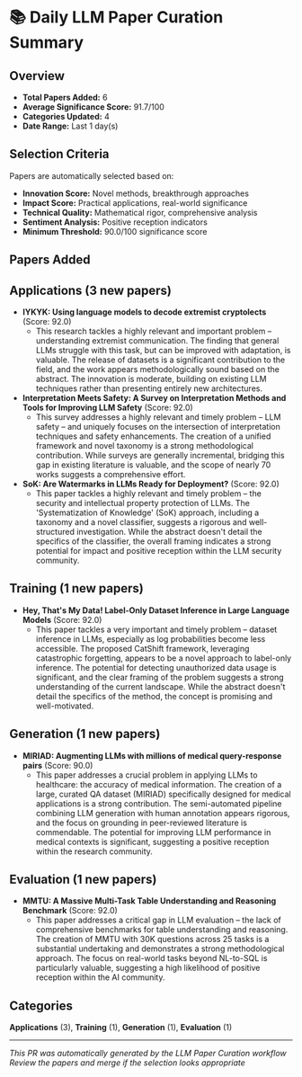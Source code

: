 # 📚 Daily LLM Paper Curation Summary

## Overview
- **Total Papers Added:** 6
- **Average Significance Score:** 91.7/100
- **Categories Updated:** 4
- **Date Range:** Last 1 day(s)

## Selection Criteria
Papers are automatically selected based on:
- **Innovation Score:** Novel methods, breakthrough approaches
- **Impact Score:** Practical applications, real-world significance  
- **Technical Quality:** Mathematical rigor, comprehensive analysis
- **Sentiment Analysis:** Positive reception indicators
- **Minimum Threshold:** 90.0/100 significance score

## Papers Added

## Applications (3 new papers)
- **IYKYK: Using language models to decode extremist cryptolects** (Score: 92.0)
  - This research tackles a highly relevant and important problem – understanding extremist communication. The finding that general LLMs struggle with this task, but can be improved with adaptation, is valuable. The release of datasets is a significant contribution to the field, and the work appears methodologically sound based on the abstract. The innovation is moderate, building on existing LLM techniques rather than presenting entirely new architectures.
- **Interpretation Meets Safety: A Survey on Interpretation Methods and Tools for Improving LLM Safety** (Score: 92.0)
  - This survey addresses a highly relevant and timely problem – LLM safety – and uniquely focuses on the intersection of interpretation techniques and safety enhancements. The creation of a unified framework and novel taxonomy is a strong methodological contribution. While surveys are generally incremental, bridging this gap in existing literature is valuable, and the scope of nearly 70 works suggests a comprehensive effort.
- **SoK: Are Watermarks in LLMs Ready for Deployment?** (Score: 92.0)
  - This paper tackles a highly relevant and timely problem – the security and intellectual property protection of LLMs. The 'Systematization of Knowledge' (SoK) approach, including a taxonomy and a novel classifier, suggests a rigorous and well-structured investigation. While the abstract doesn't detail the specifics of the classifier, the overall framing indicates a strong potential for impact and positive reception within the LLM security community.

## Training (1 new papers)
- **Hey, That's My Data! Label-Only Dataset Inference in Large Language Models** (Score: 92.0)
  - This paper tackles a very important and timely problem – dataset inference in LLMs, especially as log probabilities become less accessible. The proposed CatShift framework, leveraging catastrophic forgetting, appears to be a novel approach to label-only inference. The potential for detecting unauthorized data usage is significant, and the clear framing of the problem suggests a strong understanding of the current landscape. While the abstract doesn't detail the specifics of the method, the concept is promising and well-motivated.

## Generation (1 new papers)
- **MIRIAD: Augmenting LLMs with millions of medical query-response pairs** (Score: 90.0)
  - This paper addresses a crucial problem in applying LLMs to healthcare: the accuracy of medical information. The creation of a large, curated QA dataset (MIRIAD) specifically designed for medical applications is a strong contribution. The semi-automated pipeline combining LLM generation with human annotation appears rigorous, and the focus on grounding in peer-reviewed literature is commendable. The potential for improving LLM performance in medical contexts is significant, suggesting a positive reception within the research community.

## Evaluation (1 new papers)
- **MMTU: A Massive Multi-Task Table Understanding and Reasoning Benchmark** (Score: 92.0)
  - This paper addresses a critical gap in LLM evaluation – the lack of comprehensive benchmarks for table understanding and reasoning. The creation of MMTU with 30K questions across 25 tasks is a substantial undertaking and demonstrates a strong methodological approach. The focus on real-world tasks beyond NL-to-SQL is particularly valuable, suggesting a high likelihood of positive reception within the AI community.

## Categories
**Applications** (3), **Training** (1), **Generation** (1), **Evaluation** (1)

---
*This PR was automatically generated by the LLM Paper Curation workflow*
*Review the papers and merge if the selection looks appropriate*
